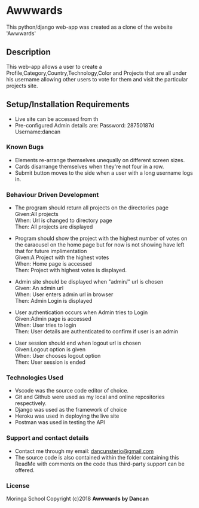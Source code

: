 # Awwwards

This python/django web-app was created as a clone of the website 'Awwwards'

## Description
This web-app allows a user to create a Profile,Category,Country,Technology,Color and Projects that are all under his username allowing other users to vote for them and visit the particular projects site.

## Setup/Installation Requirements
* Live site can be accessed from th
* Pre-configured Admin details are:
Password: 28750187d
Username:dancan

### Known Bugs
* Elements re-arrange themselves unequally on different screen sizes.
* Cards disarrange themselves when they're not four in a row.
* Submit button moves to the side when a user with a long username logs in.

### Behaviour Driven Development
* The program should return all projects on the directories page<br>
Given:All projects<br>
When: Url is changed to directory page<br>
Then: All projects are displayed<br>

* Program should show the project with the highest number of votes on the caraousel on the home page but for now is not showing have left that for future implimentation<br>
Given:A Project with the highest votes<br>
When: Home page is accessed <br>
Then: Project with highest votes is displayed.<br>

* Admin site should be displayed when "admin/" url is chosen<br>
Given: An admin url<br>
When: User enters admin url in browser<br>
Then: Admin Login is displayed<br>

* User authentication occurs when Admin tries to Login<br>
Given:Admin page is accessed<br>
When: User tries to login<br>
Then: User details are authenticated to confirm if user is an admin<br>

* User session should end when logout url is chosen<br>
Given:Logout option is given<br>
When: User chooses logout option<br>
Then: User session is ended<br>


### Technologies Used
* Vscode was the source code editor of choice.
* Git and Github were used as my local and online repositories respectively.
* Django was used as the framework of choice
* Heroku was used in deploying the live site
* Postman was used in testing the API


### Support and contact details
* Contact me through my email: dancunsterio@gmail.com
* The source code is also contained within the folder containing this ReadMe with comments on the code thus third-party support can be offered.

### License
Moringa School
Copyright (c)2018 **Awwwards by Dancan**
